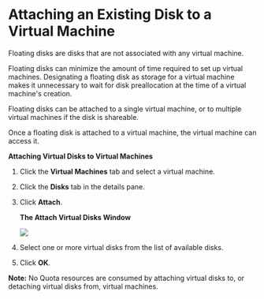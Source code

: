 # Attaching an Existing Disk to a Virtual Machine

Floating disks are disks that are not associated with any virtual machine.

Floating disks can minimize the amount of time required to set up virtual machines. Designating a floating disk as storage for a virtual machine makes it unnecessary to wait for disk preallocation at the time of a virtual machine's creation.

Floating disks can be attached to a single virtual machine, or to multiple virtual machines if the disk is shareable.

Once a floating disk is attached to a virtual machine, the virtual machine can access it.

**Attaching Virtual Disks to Virtual Machines**

1. Click the **Virtual Machines** tab and select a virtual machine.

2. Click the **Disks** tab in the details pane.

3. Click **Attach**.

    **The Attach Virtual Disks Window**

    ![](images/7318.png)

4. Select one or more virtual disks from the list of available disks.

5. Click **OK**.

**Note:** No Quota resources are consumed by attaching virtual disks to, or detaching virtual disks from, virtual machines.
